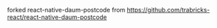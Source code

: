 forked react-native-daum-postcode from https://github.com/trabricks-react/react-native-daum-postcode
